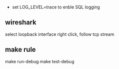 
* set LOG_LEVEL=trace to enble SQL logging



## wireshark

select loopback interface
right click, follow tcp stream



## make rule

make run-debug
make test-debug












